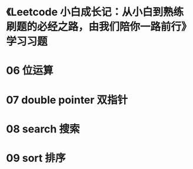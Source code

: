 # 《Leetcode 小白成长记：从小白到熟练刷题的必经之路，由我们陪你一路前行》学习习题

# 06 位运算

# 07 double pointer 双指针

# 08 search 搜索

# 09 sort 排序 